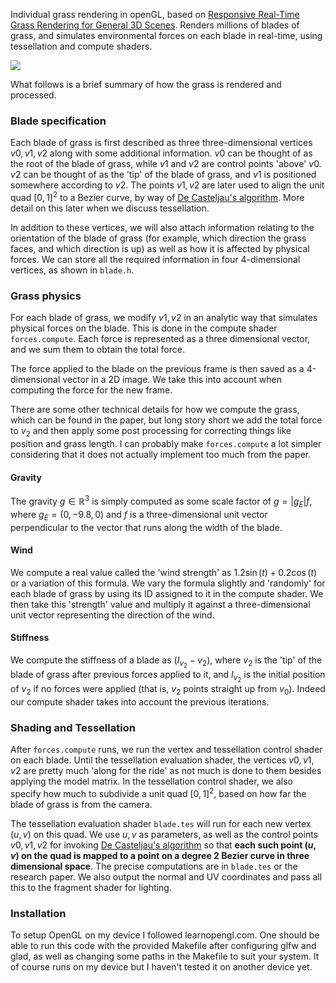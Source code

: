 Individual grass rendering in openGL, based on [Responsive Real-Time Grass Rendering for General 3D Scenes](https://www.cg.tuwien.ac.at/research/publications/2017/JAHRMANN-2017-RRTG/JAHRMANN-2017-RRTG-draft.pdf). Renders millions of blades of grass, and simulates environmental forces on each blade in real-time, using tessellation and compute shaders. 

![](https://github.com/daustria/GrassRenderer/blob/master/resources/grass_gif.gif)

What follows is a brief summary of how the grass is rendered and processed.

### Blade specification  
Each blade of grass is first described as three three-dimensional vertices $v0, v1, v2$ along with some additional information. $v0$ can be thought of
as the root of the blade of grass, while $v1$ and $v2$ are control points 'above' $v0$. $v2$ can be thought of as the 'tip' of the blade of grass,
and $v1$ is positioned somewhere according to $v2$. The points $v1,v2$ are later used to align the unit quad $[0,1]^2$ to a Bezier curve,
by way of [De Casteljau's algorithm](https://en.wikipedia.org/wiki/De_Casteljau%27s_algorithm). More detail on this later when we discuss tessellation.

In addition to these vertices, we will also attach information relating to the orientation of the blade of grass (for example, which direction the grass faces, and which direction is up) 
as well as how it is affected by physical forces. We can store all the required information in four 4-dimensional vertices, as shown in `blade.h`.

### Grass physics
 
For each blade of grass, we modify $v1, v2$ in an analytic way that simulates physical forces on the blade. This is done in the compute shader `forces.compute`. 
Each force is represented as a three dimensional vector, and we sum them to obtain the total force.

The force applied to the blade on the previous frame is then saved as a 4-dimensional vector in a 2D image. We take this into account when 
computing the force for the new frame.
 
There are some other technical details for how we compute the grass, which can be found in the paper, but 
long story short we add the total force to $v_2$ and then apply some post processing for correcting things like position and grass length.
I can probably make `forces.compute` a lot simpler considering that it does not actually implement too much from the paper. 

#### Gravity

The gravity $g \in \mathbb{R}^3$ is simply computed as some scale factor of $g=|g_E|f$, where $g_E = (0, -9.8, 0)$ and $f$ is a 
three-dimensional unit vector perpendicular to the vector that runs along the width of the blade. 

#### Wind

We compute a real value called the 'wind strength' as $1.2 \sin(t) + 0.2 \cos(t)$ or a variation of this formula. We vary the formula
slightly and 'randomly' for each blade of grass by using its ID assigned to it in the compute shader. We then take this 'strength' value and
multiply it against a three-dimensional unit vector representing the direction of the wind.

#### Stiffness

We compute the stiffness of a blade as $(I_{v_2} - {v_2})$, where $v_2$ is the 'tip' of the blade of grass after previous forces applied to it, and $I_{v_2}$ 
is the initial position of $v_2$ if no forces were applied (that is, $v_2$ points straight up from $v_0$). Indeed our compute shader takes into account the previous iterations.

### Shading and Tessellation

After `forces.compute` runs, we run the vertex and tessellation control shader on each blade. Until the tessellation evaluation shader, the vertices $v0,v1,v2$ are pretty much 'along for the ride' as not much is done to them besides applying the model matrix. In the tessellation control shader, we also specify how much to subdivide a unit quad $[0,1]^2$, based on how far the blade of grass is from the camera.

The tessellation evaluation shader `blade.tes` will run for each new vertex $(u,v)$ on this quad. We use $u,v$ as parameters, as well as the control points $v0, v1, v2$ for invoking
[De Casteljau's algorithm](https://en.wikipedia.org/wiki/De_Casteljau%27s_algorithm) so that **each such point $(u,v)$ on the quad is mapped to a point on a degree 2 Bezier curve in three dimensional space**. The precise computations are in `blade.tes` or the research paper. We also output the normal and UV coordinates and pass all this to the fragment shader for lighting.

### Installation

To setup OpenGL on my device I followed learnopengl.com. One should be able to run this code with the provided Makefile after configuring glfw and glad, as well as changing some paths in the Makefile to suit your system. It of course runs on my device but I haven't tested it on another device yet.  
